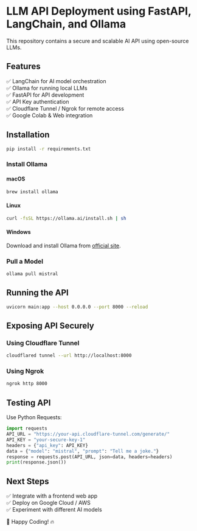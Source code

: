 # LLM API Deployment using FastAPI, LangChain, and Ollama

This repository contains a secure and scalable AI API using open-source LLMs.

## Features
✅ LangChain for AI model orchestration  
✅ Ollama for running local LLMs  
✅ FastAPI for API development  
✅ API Key authentication  
✅ Cloudflare Tunnel / Ngrok for remote access  
✅ Google Colab & Web integration  

## Installation
```bash
pip install -r requirements.txt
```

### Install Ollama
#### macOS
```bash
brew install ollama
```
#### Linux
```bash
curl -fsSL https://ollama.ai/install.sh | sh
```
#### Windows
Download and install Ollama from [official site](https://ollama.ai/).

### Pull a Model
```bash
ollama pull mistral
```

## Running the API
```bash
uvicorn main:app --host 0.0.0.0 --port 8000 --reload
```

## Exposing API Securely
### Using Cloudflare Tunnel
```bash
cloudflared tunnel --url http://localhost:8000
```
### Using Ngrok
```bash
ngrok http 8000
```

## Testing API
Use Python Requests:
```python
import requests
API_URL = "https://your-api.cloudflare-tunnel.com/generate/"
API_KEY = "your-secure-key-1"
headers = {"api_key": API_KEY}
data = {"model": "mistral", "prompt": "Tell me a joke."}
response = requests.post(API_URL, json=data, headers=headers)
print(response.json())
```

## Next Steps
✅ Integrate with a frontend web app  
✅ Deploy on Google Cloud / AWS  
✅ Experiment with different AI models  

🚀 Happy Coding! 🔥

